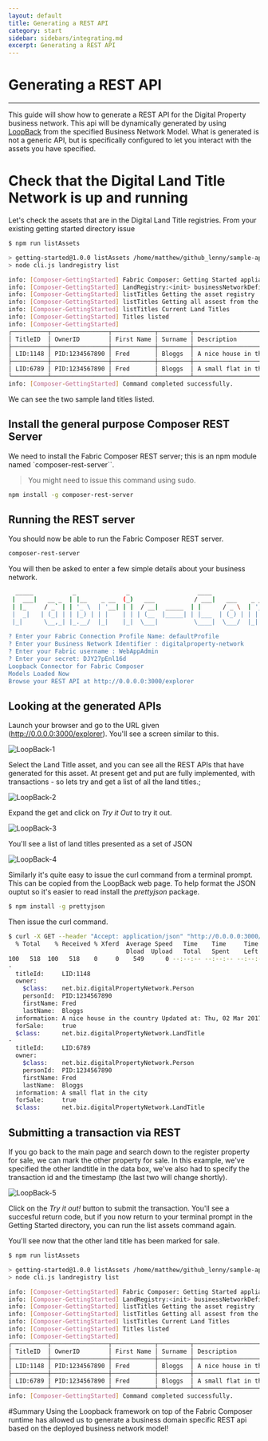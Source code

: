 ```yaml
---
layout: default
title: Generating a REST API
category: start
sidebar: sidebars/integrating.md
excerpt: Generating a REST API
---
```


# Generating a REST API

---

This guide will show how to generate a REST API for the Digital Property business network. This api will be dynamically generated by using [LoopBack](https://loopback.io/doc/index.html) from the specified Business Network Model. What is generated is not a generic API, but is specifically configured to let you interact with the assets you have specified.


# Check that the Digital Land Title Network is up and running

Let's check the assets that are in the Digital Land Title registries. From your existing getting started directory issue

```bash
$ npm run listAssets

> getting-started@1.0.0 listAssets /home/matthew/github_lenny/sample-applications/packages/getting-started
> node cli.js landregistry list

info: [Composer-GettingStarted] Fabric Composer: Getting Started appliation
info: [Composer-GettingStarted] LandRegistry:<init> businessNetworkDefinition obtained digitalproperty-network@0.0.22
info: [Composer-GettingStarted] listTitles Getting the asset registry
info: [Composer-GettingStarted] listTitles Getting all assest from the registry.
info: [Composer-GettingStarted] listTitles Current Land Titles
info: [Composer-GettingStarted] Titles listed
info: [Composer-GettingStarted]
┌──────────┬────────────────┬────────────┬─────────┬──────────────────────────────────────────────────────────┬─────────┐
│ TitleID  │ OwnerID        │ First Name │ Surname │ Description                                              │ ForSale │
├──────────┼────────────────┼────────────┼─────────┼──────────────────────────────────────────────────────────┼─────────┤
│ LID:1148 │ PID:1234567890 │ Fred       │ Bloggs  │ A nice house in the country Updated at: Thu, 02 Mar 2017 │ Yes     │
├──────────┼────────────────┼────────────┼─────────┼──────────────────────────────────────────────────────────┼─────────┤
│ LID:6789 │ PID:1234567890 │ Fred       │ Bloggs  │ A small flat in the city                                 │ No      │
└──────────┴────────────────┴────────────┴─────────┴──────────────────────────────────────────────────────────┴─────────┘
info: [Composer-GettingStarted] Command completed successfully.


```

We can see the two sample land titles listed.

## Install the general purpose Composer REST Server

We need to install the Fabric Composer REST server; this is an npm module named `composer-rest-server``.

>You might need to issue this command using sudo.

```bash
npm install -g composer-rest-server
```

## Running the REST server
You should now be able to run the Fabric Composer REST server.

```bash
composer-rest-server
```

You will then be asked to enter a few simple details about your business network.

```bash
  _____           _              _                   ____                                                         
 |  ___|   __ _  | |__    _ __  (_)   ___           / ___|   ___    _ __ ___    _ __     ___    ___    ___   _ __
 | |_     / _` | | '_ \  | '__| | |  / __|  _____  | |      / _ \  | '_ ` _ \  | '_ \   / _ \  / __|  / _ \ | '__|
 |  _|   | (_| | | |_) | | |    | | | (__  |_____| | |___  | (_) | | | | | | | | |_) | | (_) | \__ \ |  __/ | |   
 |_|      \__,_| |_.__/  |_|    |_|  \___|          \____|  \___/  |_| |_| |_| | .__/   \___/  |___/  \___| |_|   
                                                                               |_|                                
? Enter your Fabric Connection Profile Name: defaultProfile
? Enter your Business Network Identifier : digitalproperty-network
? Enter your Fabric username : WebAppAdmin
? Enter your secret: DJY27pEnl16d
Loopback Connector for Fabric Composer
Models Loaded Now
Browse your REST API at http://0.0.0.0:3000/explorer
```

## Looking at the generated APIs

Launch your browser and go to the URL given (http://0.0.0.0:3000/explorer).  You'll see a screen similar to this.

![LoopBack-1](./images/loopback-1.png)

Select the Land Title asset, and you can see all the REST APIs that have generated for this asset. At present get and put are fully implemented, with transactions  - so lets try and get a list of all the land titles.;


![LoopBack-2](./images/loopback-2.png)

Expand the get and click on *Try it Out* to try it out.

![LoopBack-3](./images/loopback-3.png)

You'll see a list of land titles presented as a set of JSON

![LoopBack-4](./images/loopback-4.png)

Similarly it's quite easy to issue the curl command from a terminal prompt. This can be copied from the LoopBack web page. To help format the JSON ouptut so it's easier to read install the *prettyjson* package.

```bash
$ npm install -g prettyjson
```

Then issue the curl command.


```bash
$ curl -X GET --header "Accept: application/json" "http://0.0.0.0:3000/api/net.biz.digitalPropertyNetwork.LandTitle" | prettyjson
  % Total    % Received % Xferd  Average Speed   Time    Time     Time  Current
                                 Dload  Upload   Total   Spent    Left  Speed
100   518  100   518    0     0    549      0 --:--:-- --:--:-- --:--:--   548
-
  titleId:     LID:1148
  owner:
    $class:    net.biz.digitalPropertyNetwork.Person
    personId:  PID:1234567890
    firstName: Fred
    lastName:  Bloggs
  information: A nice house in the country Updated at: Thu, 02 Mar 2017
  forSale:     true
  $class:      net.biz.digitalPropertyNetwork.LandTitle
-
  titleId:     LID:6789
  owner:
    $class:    net.biz.digitalPropertyNetwork.Person
    personId:  PID:1234567890
    firstName: Fred
    lastName:  Bloggs
  information: A small flat in the city
  forSale:     true
  $class:      net.biz.digitalPropertyNetwork.LandTitle
```
## Submitting a transaction via REST

If you go back to the main page and search down to the register property for sale, we can mark the other property for sale.
In this example, we've specified the other landtitle in the data box, we've also had to specify the transaction id and the timestamp (the last two will change shortly).

![LoopBack-5](./images/loopback-5.png)

Click on the *Try it out!* button to submit the transaction. You'll see a succesful return code, but if you now return to your terminal prompt in the Getting Started directory, you can run the list assets command again.

You'll see now that the other land title has been marked for sale.

```bash
$ npm run listAssets

> getting-started@1.0.0 listAssets /home/matthew/github_lenny/sample-applications/packages/getting-started
> node cli.js landregistry list

info: [Composer-GettingStarted] Fabric Composer: Getting Started appliation
info: [Composer-GettingStarted] LandRegistry:<init> businessNetworkDefinition obtained digitalproperty-network@0.0.22
info: [Composer-GettingStarted] listTitles Getting the asset registry
info: [Composer-GettingStarted] listTitles Getting all assest from the registry.
info: [Composer-GettingStarted] listTitles Current Land Titles
info: [Composer-GettingStarted] Titles listed
info: [Composer-GettingStarted]
┌──────────┬────────────────┬────────────┬─────────┬──────────────────────────────────────────────────────────┬─────────┐
│ TitleID  │ OwnerID        │ First Name │ Surname │ Description                                              │ ForSale │
├──────────┼────────────────┼────────────┼─────────┼──────────────────────────────────────────────────────────┼─────────┤
│ LID:1148 │ PID:1234567890 │ Fred       │ Bloggs  │ A nice house in the country Updated at: Thu, 02 Mar 2017 │ Yes     │
├──────────┼────────────────┼────────────┼─────────┼──────────────────────────────────────────────────────────┼─────────┤
│ LID:6789 │ PID:1234567890 │ Fred       │ Bloggs  │ A small flat in the city Updated at: Thu, 02 Mar 2017    │ Yes     │
└──────────┴────────────────┴────────────┴─────────┴──────────────────────────────────────────────────────────┴─────────┘
info: [Composer-GettingStarted] Command completed successfully.
```

#Summary
Using the Loopback framework on top of the Fabric Composer runtime has allowed us to generate a business domain specific REST api based on the deployed business network model!
